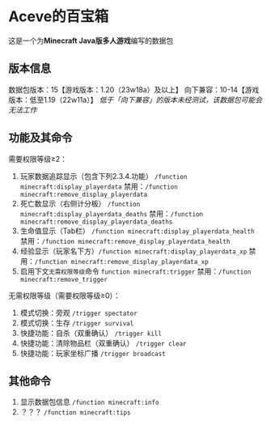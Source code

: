 # Aceve的百宝箱

这是一个为**Minecraft Java版多人游戏**编写的数据包

## 版本信息
数据包版本：15【游戏版本：1.20（23w18a）及以上】
向下兼容：10-14【游戏版本：低至1.19（22w11a）】
*低于「向下兼容」的版本未经测试，该数据包可能会无法工作*

## 功能及其命令

需要权限等级≥2：
1. 玩家数据追踪显示（包含下列2.3.4.功能） `/function minecraft:display_playerdata`
   禁用：`/function minecraft:remove_display_playerdata`
2. 死亡数显示（右侧计分板） `/function minecraft:display_playerdata_deaths`
   禁用：`/function minecraft:remove_display_playerdata_deaths`
3. 生命值显示（Tab栏） `/function minecraft:display_playerdata_health`
   禁用：`/function minecraft:remove_display_playerdata_health`
4. 经验显示（玩家名下方）`/function minecraft:display_playerdata_xp`
   禁用：`/function minecraft:remove_display_playerdata_xp`
5. 启用下文`无需权限等级`命令 `function minecraft:trigger`
   禁用：`/function minecraft:remove_trigger`

无需权限等级（需要权限等级≥0）：
1. 模式切换：旁观 `/trigger spectator`
2. 模式切换：生存 `/trigger survival`
3. 快捷功能：自杀（双重确认） `/trigger kill`
4. 快捷功能：清除物品栏（双重确认） `/trigger clear`
5. 快捷功能：玩家坐标广播 `/trigger broadcast`

## 其他命令

1. 显示数据包信息 `/function minecraft:info`
2. ？？？ `/function minecraft:tips`
